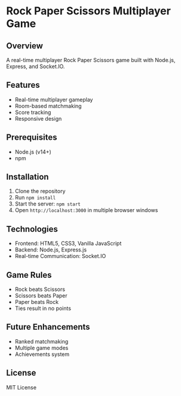 # Rock Paper Scissors Multiplayer Game

## Overview
A real-time multiplayer Rock Paper Scissors game built with Node.js, Express, and Socket.IO.

## Features
- Real-time multiplayer gameplay
- Room-based matchmaking
- Score tracking
- Responsive design

## Prerequisites
- Node.js (v14+)
- npm

## Installation
1. Clone the repository
2. Run `npm install`
3. Start the server: `npm start`
4. Open `http://localhost:3000` in multiple browser windows

## Technologies
- Frontend: HTML5, CSS3, Vanilla JavaScript
- Backend: Node.js, Express.js
- Real-time Communication: Socket.IO

## Game Rules
- Rock beats Scissors
- Scissors beats Paper
- Paper beats Rock
- Ties result in no points

## Future Enhancements
- Ranked matchmaking
- Multiple game modes
- Achievements system

## License
MIT License
